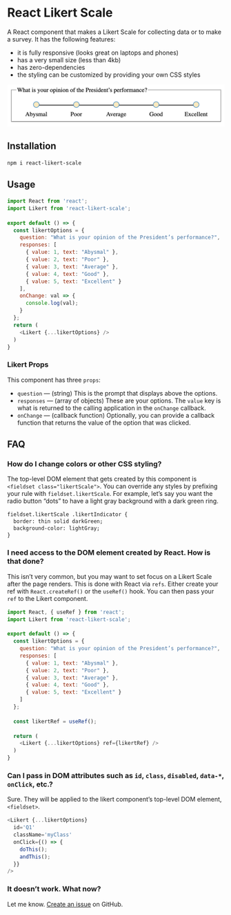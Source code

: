 React Likert Scale
======================================

A React component that makes a Likert Scale for collecting data or to make a survey. It has the
following features:

  * it is fully responsive (looks great on laptops and phones)
  * has a very small size (less than 4kb)
  * has zero-dependencies
  * the styling can be customized by providing your own CSS styles

![Screenshot of Likert component](./likert.png)


## Installation

`npm i react-likert-scale`


## Usage

```javascript
import React from 'react';
import Likert from 'react-likert-scale';

export default () => {
  const likertOptions = {
    question: "What is your opinion of the President’s performance?",
    responses: [
      { value: 1, text: "Abysmal" },
      { value: 2, text: "Poor" },
      { value: 3, text: "Average" },
      { value: 4, text: "Good" },
      { value: 5, text: "Excellent" }
    ],
    onChange: val => {
      console.log(val);
    }
  };
  return (
    <Likert {...likertOptions} />
  )
}
```

### Likert Props

This component has three `props`:
* `question` — (string) This is the prompt that displays above the options.
* `responses` — (array of objects) These are your options. The `value` key is what is returned to
  the calling application in the `onChange` callback.
* `onChange` — (callback function) Optionally, you can provide a callback function that returns the
  value of the option that was clicked.


## FAQ

### How do I change colors or other CSS styling?

The top-level DOM element that gets created by this component is `<fieldset class="likertScale">`.
You can override any styles by prefixing your rule with `fieldset.likertScale`. For example, let’s
say you want the radio button “dots” to have a light gray background with a dark green ring.

```
fieldset.likertScale .likertIndicator {
  border: thin solid darkGreen;
  background-color: lightGray;
}
```

### I need access to the DOM element created by React. How is that done?

This isn’t very common, but you may want to set focus on a Likert Scale after the page renders. This
is done with React via `refs`. Either create your ref with `React.createRef()` or the `useRef()`
hook. You can then pass your `ref` to the Likert component.

```javascript
import React, { useRef } from 'react';
import Likert from 'react-likert-scale';

export default () => {
  const likertOptions = {
    question: "What is your opinion of the President’s performance?",
    responses: [
      { value: 1, text: "Abysmal" },
      { value: 2, text: "Poor" },
      { value: 3, text: "Average" },
      { value: 4, text: "Good" },
      { value: 5, text: "Excellent" }
    ]
  };

  const likertRef = useRef();

  return (
    <Likert {...likertOptions} ref={likertRef} />
  )
}
```

### Can I pass in DOM attributes such as `id`, `class`, `disabled`, `data-*`, `onClick`, etc.?

Sure. They will be applied to the likert component’s top-level DOM element, `<fieldset>`.

```javascript
<Likert {...likertOptions}
  id='Q1'
  className='myClass'
  onClick={() => {
    doThis();
    andThis();
  }}
/>
```

### It doesn’t work. What now?

Let me know. [Create an issue](https://github.com/Craig-Creeger/react-likert-scale/issues) on
GitHub.
